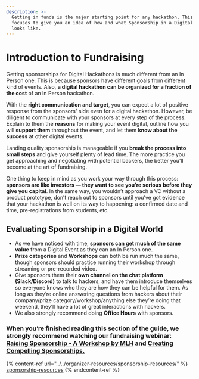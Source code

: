 ```yaml
---
description: >-
  Getting in funds is the major starting point for any hackathon. This article
  focuses to give you an idea of how and what Sponsorship in a Digital Hackathon
  looks like.
---
```


# Introduction to Fundraising

Getting sponsorships for Digital Hackathons is much different from an In Person one. This is because sponsors have different goals from different kind of events. Also, **a digital hackathon can be organized for a fraction of the cost** of an In Person hackathon.

With the **right communication and target**, you can expect a lot of positive response from the sponsors' side even for a digital hackathon. However, be diligent to communicate with your sponsors at every step of the process. Explain to them the **reasons** for making your event digital, outline how you will **support them** throughout the event, and let them **know about the success** at other digital events.

Landing quality sponsorship is manageable if you **break the process into small steps** and give yourself plenty of lead time. The more practice you get approaching and negotiating with potential backers, the better you’ll become at the art of fundraising.

One thing to keep in mind as you work your way through this process: **sponsors are like investors — they want to see you’re serious before they give you capital**. In the same way, you wouldn’t approach a VC without a product prototype, don’t reach out to sponsors until you’ve got evidence that your hackathon is well on its way to happening: a confirmed date and time, pre-registrations from students, etc.

## Evaluating Sponsorship in a Digital World

* As we have noticed with time, **sponsors can get much of the same value** from a Digital Event as they can an In Person one.&#x20;
* **Prize categories** and **Workshops** can both be run much the same, though sponsors should practice running their workshop through streaming or pre-recorded video.&#x20;
* Give sponsors them their **own channel on the chat platform (Slack/Discord)** to talk to hackers, and have them introduce themselves so everyone knows who they are how they can be helpful for them. As long as they’re online answering questions from hackers about their company/prize category/workshop/anything else they’re doing that weekend, they’ll have a lot of great interactions with hackers.&#x20;
* We also strongly recommend doing **Office Hours** with sponsors.

### When you’re finished reading this section of the guide, we strongly recommend watching our fundraising webinar: [Raising Sponsorship - A Workshop by MLH](https://www.youtube.com/watch?v=QI9NVe2wA5w) and [Creating Compelling Sponsorships. ](https://www.youtube.com/watch?v=W9miqQzxT-0)

{% content-ref url="../../organizer-resources/sponsorship-resources/" %}
[sponsorship-resources](../../organizer-resources/sponsorship-resources/)
{% endcontent-ref %}
